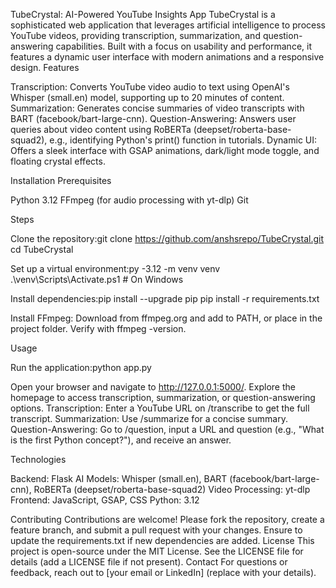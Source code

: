 TubeCrystal: AI-Powered YouTube Insights App
TubeCrystal is a sophisticated web application that leverages artificial intelligence to process YouTube videos, providing transcription, summarization, and question-answering capabilities. Built with a focus on usability and performance, it features a dynamic user interface with modern animations and a responsive design.
Features

Transcription: Converts YouTube video audio to text using OpenAI's Whisper (small.en) model, supporting up to 20 minutes of content.
Summarization: Generates concise summaries of video transcripts with BART (facebook/bart-large-cnn).
Question-Answering: Answers user queries about video content using RoBERTa (deepset/roberta-base-squad2), e.g., identifying Python's print() function in tutorials.
Dynamic UI: Offers a sleek interface with GSAP animations, dark/light mode toggle, and floating crystal effects.

Installation
Prerequisites

Python 3.12
FFmpeg (for audio processing with yt-dlp)
Git

Steps

Clone the repository:git clone https://github.com/anshsrepo/TubeCrystal.git
cd TubeCrystal


Set up a virtual environment:py -3.12 -m venv venv
.\venv\Scripts\Activate.ps1  # On Windows


Install dependencies:pip install --upgrade pip
pip install -r requirements.txt


Install FFmpeg:
Download from ffmpeg.org and add to PATH, or place in the project folder.
Verify with ffmpeg -version.



Usage

Run the application:python app.py


Open your browser and navigate to http://127.0.0.1:5000/.
Explore the homepage to access transcription, summarization, or question-answering options.
Transcription: Enter a YouTube URL on /transcribe to get the full transcript.
Summarization: Use /summarize for a concise summary.
Question-Answering: Go to /question, input a URL and question (e.g., "What is the first Python concept?"), and receive an answer.



Technologies

Backend: Flask
AI Models: Whisper (small.en), BART (facebook/bart-large-cnn), RoBERTa (deepset/roberta-base-squad2)
Video Processing: yt-dlp
Frontend: JavaScript, GSAP, CSS
Python: 3.12

Contributing
Contributions are welcome! Please fork the repository, create a feature branch, and submit a pull request with your changes. Ensure to update the requirements.txt if new dependencies are added.
License
This project is open-source under the MIT License. See the LICENSE file for details (add a LICENSE file if not present).
Contact
For questions or feedback, reach out to [your email or LinkedIn] (replace with your details).
